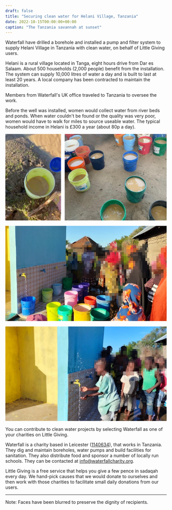 ```yaml
---
draft: false
title: "Securing clean water for Helani Village, Tanzania"
date: 2022-10-15T00:00:00+00:00
caption: "The Tanzania savannah at sunset"
---
```


Waterfall have drilled a borehole and installed a pump and filter system to supply Helani Village in Tanzania with clean water, on behalf of Little Giving users.

Helani is a rural village located in Tanga, eight hours drive from Dar es Salaam. About 500 households (2,000 people) benefit from the installation. The system can supply 10,000 litres of water a day and is built to last at least 20 years. A local company has been contracted to maintain the installation.

Members from Waterfall's UK office traveled to Tanzania to oversee the work.

Before the well was installed, women would collect water from river beds and ponds. When water couldn't be found or the quality was very poor, women would have to walk for miles to source useable water. The typical household income in Helani is £300 a year (about 80p a day). 

![Women would fill these buckets with murky water from rivers and ponds and carry them to the village](a.jpg)

![Women gather to collect clean water from the new well](b.jpg)

![Children playfully inspect the new taps](c.jpg)

You can contribute to clean water projects by selecting Waterfall as one of your charities on Little Giving.

Waterfall is a charity based in Leicester ([1140634](https://register-of-charities.charitycommission.gov.uk/charity-search/-/charity-details/1140634/charity-overview)), that works in Tanzania. They dig and maintain boreholes, water pumps and build facilities for sanitation. They also distribute food and sponsor a number of locally run schools. They can be contacted at [info@waterfallcharity.org](mailto:info@waterfallcharity.org).

Little Giving is a free service that helps you give a few pence in sadaqah every day. We hand-pick causes that we would donate to ourselves and then work with those charities to facilitate small daily donations from our users.

---

Note: Faces have been blurred to preserve the dignity of recipients.